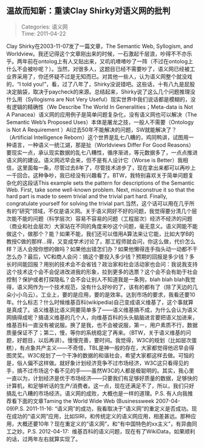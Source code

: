 温故而知新：重读Clay Shirky对语义网的批判
---
    
> Categories: 语义网  
> Time: 2011-04-22
    
Clay Shirky在2003-11-07发了一篇文章，The Semantic Web, Syllogism, and Worldview。我还记得这个文章刚出来的时候，一石激起千层浪，吵得不不亦乐乎。两年前在ontolog上有人又贴出来，又叽叽喳喳吵了一阵（不过在ontolog上什么不会被吵呢？）。当然，对很多人，这题目已经不需要吵了，语义网已经被工业界采用了，你还怀疑不过是无知而已。对其他一些人，认为语义网整个就没戏的，“I told you!”，看，过了八年了，Shirky没说错吧。这些话，十有八九是屁股决定脑袋，取决于paycheck的来源。总结起来，Shirky说了这么几个问题推理没什么用（Syllogisms are Not Very Useful）现实世界中我们说话都是模糊的，没有逻辑的精确性（We Describe The World In Generalities；Meta-data is Not A Panacea）语义网的应用例子是简单问题复杂化，没有语义网也可以解决（The Semantic Web’s Proposed Uses）本体是屠龙之技，一般人不需要（Ontology is Not A Requirement ）AI过去50年不能解决的问题，SW就能解决了？（Artificial Intelligence Reborn）这个世界是乱七八糟的，鸡同鸭讲，试图用一种语言，一种语义一统江湖，那是扯（Worldviews Differ For Good Reasons）要现实一点，承认现实数据的乱七八糟性，循序渐进，等元数据多了，一点点推进语义网的建设。语义网迟早会来，但不是有人设计它（Worse is Better）我相信，这里面每一条，尽管过去8年了，尽管技术进步了，现在拿出来都可以再吵上一千回合。这种争吵，我已经没有兴趣看了。BTW，我特别喜欢关于简单问题复杂化的这段话This example sets the pattern for descriptions of the Semantic Web. First, take some well-known problem. Next, misconstrue it so that the hard part is made to seem trivial and the trivial part hard. Finally, congratulate yourself for solving the trivial part.当然，这个话可以用在几乎所有的“研究”领域，不仅是语义网。关于语义网好不好的问题，我觉得要分清几个层次能不能的问题（科学层次）容易不容易的问题（工程层次）经济不经济的问题（商业和社会层次）大家站在不同的角度来吵这个问题，毫无意义。语义网能不能做这个，做那个？能？如果不能，我们还可以借用A算法来让它能，比如大学B的教授C做的那样…得，又变成学术讨论了。那工程师就会问，你这么做，代价怎么样？活人会按你想的做吗？如果他出错怎们办？如果他懒得连手指头动一动都不干怎么办？最后，VC和商人会问：搞这个要投入多少钱？预期的回报是多少钱？多长时间能回报？用别的技术会不会省钱？政治家和社会活动家也会问：我说我支持这个技术这个会不会促进改进我的形象，拉到更多的选票？这个会不会有助于社会控制？保护或者打探隐私？会不会让别人不知道我是一条狗，blah blah blah我觉得，语义网作为一个技术规范，没有什么好吵的了，该有的都有了（除了天边的几朵小小乌云）。工业上，要的是应用，要的是效率。达到市场的要求，我看还要10年。什么标志？什么时候维基百科(wikipedia)自己变成语义维基了，这个事就算是真成了。语义维基比语义网要简单多了——语义维基搞不成，为什么会认为语义网搞得成呢？搞语义维基的几个人，向维基百科的头头脑脑进言要把语义加进来，维基百科一直没有被说服。换了是我，也不会被说服，第一，用户素质不行，数据质量保证不了；第二，慢，等你的系统稳定了再来。（BTW，关于语义维基的问题，好题目，以后再讲）。慢慢完善，要时间。我觉得，W3C的规划（比如层次蛋糕），有点象共产主义——不奇怪，TBL是神一般的存在，大家都觉得他迟早会得图灵奖。W3C规划了一个干净的数据的和谐社会，希望大家都这样去做。可恼的是，俗人偏不这样做。就好象计划经济竞争不过市场经济，W3C这只看得见的手，搞不过市场这个看不见的手——虽然W3C的人都是极聪明的。其实，我心里一直以为，计划经济是优于市场经济——只要我们有足够好质量的数据，足够快的计算机，和足够听话的生产/消费者。这一点，现在还满足不了，所以，我们只好搞乱七八糟的市场经济。语义网的成败，大概也是一样的道理。P.S. 有人向我推荐看下面的文章Taming the World Wide Web (Businessweek 2007-04-09)P.S. 2011-11-16: “语义网”的成功，我看取决于“语义网”的重定义是否成功。现在成功的“语义网”应用，比如SIRI，和传统定义的语义网应用，相差甚远。那种应用，大概还要10年？现在重定义的“语义网”，和“有中国特色的xx主义”，有异曲同工之妙。P.S. 2012-04-17:  维基百科的语义问题，现在有了WikiData，如果顺利的话，过两年左右就算实现了。     
    
